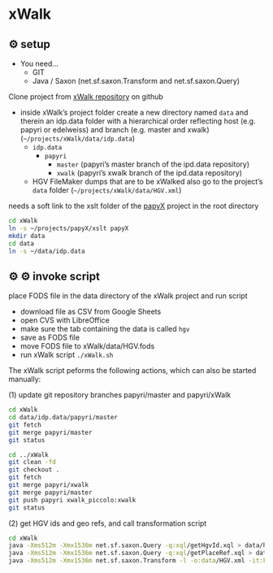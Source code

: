 # xWalk

## ⚙ setup

* You need…
  * GIT
  * Java / Saxon (net.sf.saxon.Transform and net.sf.saxon.Query)

Clone project from [xWalk repository](git@github.com:Edelweiss/xWalk.git) on github

* inside xWalk’s project folder create a new directory named `data` and therein an idp.data folder with a hierarchical order reflecting host (e.g. papyri or edelweiss) and branch (e.g. master and xwalk) (`~/projects/xWalk/data/idp.data`)
  * `idp.data`
    * `papyri`
      * `master` (papyri’s master branch of the ipd.data repository)
      * `xwalk` (papyri’s xwalk branch of the ipd.data repository)
  * HGV FileMaker dumps that are to be xWalked also go to the project’s `data` folder (`~/projects/xWalk/data/HGV.xml`)


needs a soft link to the xslt folder of the [papyX](https://github.com/Edelweiss/papyX) project in the root directory


```bash
cd xWalk
ln -s ~/projects/papyX/xslt papyX
mkdir data
cd data
ln -s ~/data/idp.data

```

## ⚙ ⚙ invoke script

place FODS file in the data directory of the xWalk project and run script

* download file as CSV from Google Sheets
* open CVS with LibreOffice
* make sure the tab containing the data is called ```hgv```
* save as FODS file
* move FODS file to xWalk/data/HGV.fods
* run xWalk script ```./xWalk.sh```

The xWalk script peforms the following actions, which can also be started manually:

(1) update git repository branches papyri/master and papyri/xWalk

```bash
cd xWalk
cd data/idp.data/papyri/master
git fetch
git merge papyri/master
git status

cd ../xWalk
git clean -fd
git checkout .
git fetch
git merge papyri/xwalk
git merge papyri/master
git push papyri xwalk_piccolo:xwalk
git status
```

(2) get HGV ids and geo refs, and call transformation script

```bash
cd xWalk
java -Xms512m -Xmx1536m net.sf.saxon.Query -q:xql/getHgvId.xql > data/hgvId.xml hgvMetaEpiDoc=../data/idp.data/papyri/master/HGV_meta_EpiDoc
java -Xms512m -Xmx1536m net.sf.saxon.Query -q:xql/getPlaceRef.xql > data/placeRef.xml hgvMetaEpiDoc=../data/idp.data/papyri/master/HGV_meta_EpiDoc
java -Xms512m -Xmx1536m net.sf.saxon.Transform -l -o:data/HGV.xml -it:FODS -xsl:xsl/xWalk.xsl HGV=data/HGV.fods
```
